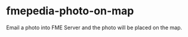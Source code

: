 fmepedia-photo-on-map
=====================

Email a photo into FME Server and the photo will be placed on the map.

